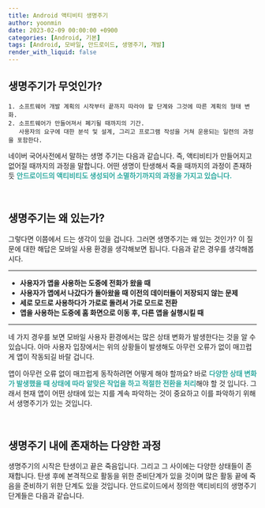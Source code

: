 ```yaml
---
title: Android 액티비티 생명주기
author: yoonmin
date: 2023-02-09 00:00:00 +0900
categories: [Android, 기본]
tags: [Android, 모바일, 안드로이드, 생명주기, 개발]
render_with_liquid: false
---
```


## 생명주기가 무엇인가?

```
1. 소프트웨어 개발 계획의 시작부터 끝까지 따라야 할 단계와 그것에 따른 계획의 형태 변화.
2. 소프트웨어가 만들어져서 폐기될 때까지의 기간. 
   사용자의 요구에 대한 분석 및 설계, 그리고 프로그램 작성을 거쳐 운용되는 일련의 과정을 포함한다.
```

네이버 국어사전에서 말하는 생명 주기는 다음과 같습니다. 즉, 액티비티가 만들어지고 없어질 때까지의 과정을 말합니다. 어떤 생명이 탄생해서 죽을 때까지의 과정이 존재하듯  <span style="color: #30aaa0">**안드로이드의 액티비티도 생성되어 소멸하기까지의 과정을 가지고 있습니다.**</span>

​		

## 생명주기는 왜 있는가?

그렇다면 이쯤에서 드는 생각이 있을 겁니다. 그러면 생명주기는 왜 있는 것인가? 이 질문에 대한 해답은 모바일 사용 환경을 생각해보면 됩니다. 다음과 같은 경우를 생각해봅시다.

---



- **사용자가 앱을 사용하는 도중에 전화가 왔을 때**
- **사용자가 앱에서 나갔다가 돌아왔을 때 이전의 데이터들이 저장되지 않는 문제**
- **세로 모드로 사용하다가 가로로 돌려서 가로 모드로 전환**
- **앱을 사용하는 도중에 홈 화면으로 이동 후, 다른 앱을 실행시킬 때**

---



네 가지 경우를 보면 모바일 사용자 환경에서는 많은 상태 변화가 발생한다는 것을 알 수 있습니다. 아마 사용자 입장에서는 위의 상황들이 발생해도 아무런 오류가 없이 매끄럽게 앱이 작동되길 바랄 겁니다. 

앱이 아무런 오류 없이 매끄럽게 동작하려면 어떻게 해야 할까요? 바로 <span style="color: #30aaa0">**다양한 상태 변화가 발생했을 때 상태에 따라 알맞은 작업을 하고 적절한 전환을 처리**</span>해야 할 것 입니다. 그래서 현재 앱이 어떤 상태에 있는 지를 계속 파악하는 것이 중요하고 이를 파악하기 위해서 생명주기가 있는 것입니다.

​		

## 생명주기 내에 존재하는 다양한 과정

생명주기의 시작은 탄생이고 끝은 죽음입니다. 그리고 그 사이에는 다양한 상태들이 존재합니다. 탄생 후에 본격적으로 활동을 위한 준비단계가 있을 것이며 많은 활동 끝에 죽음을 준비하기 위한 단계도 있을 것입니다. 안드로이드에서 정의한 액티비티의 생명주기 단계들은 다음과 같습니다.

